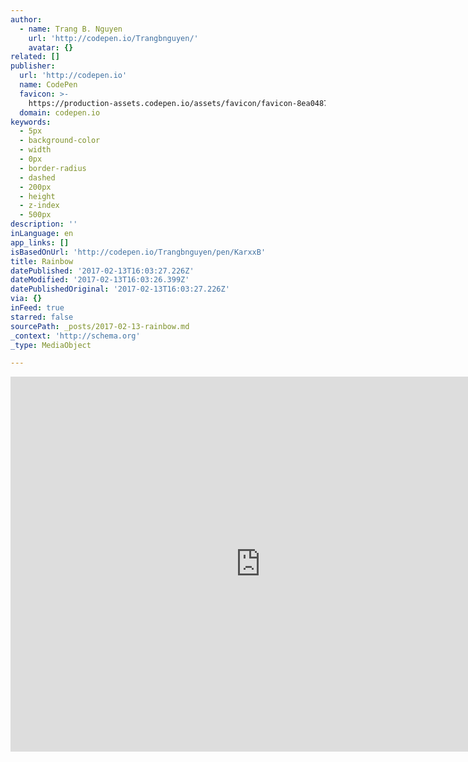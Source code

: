 ```yaml
---
author:
  - name: Trang B. Nguyen
    url: 'http://codepen.io/Trangbnguyen/'
    avatar: {}
related: []
publisher:
  url: 'http://codepen.io'
  name: CodePen
  favicon: >-
    https://production-assets.codepen.io/assets/favicon/favicon-8ea04875e70c4b0bb41da869e81236e54394d63638a1ef12fa558a4a835f1164.ico
  domain: codepen.io
keywords:
  - 5px
  - background-color
  - width
  - 0px
  - border-radius
  - dashed
  - 200px
  - height
  - z-index
  - 500px
description: ''
inLanguage: en
app_links: []
isBasedOnUrl: 'http://codepen.io/Trangbnguyen/pen/KarxxB'
title: Rainbow
datePublished: '2017-02-13T16:03:27.226Z'
dateModified: '2017-02-13T16:03:26.399Z'
datePublishedOriginal: '2017-02-13T16:03:27.226Z'
via: {}
inFeed: true
starred: false
sourcePath: _posts/2017-02-13-rainbow.md
_context: 'http://schema.org'
_type: MediaObject

---
```

<iframe src="http://cdn.embedly.com/widgets/media.html?src=https%3A%2F%2Fcodepen.io%2FTrangbnguyen%2Fembed%2Fpreview%2FKarxxB%3Fheight%3D600%26slug-hash%3DKarxxB%26default-tabs%3Dcss%2Cresult%26host%3Dhttp%253A%252F%252Fcodepen.io%26embed-version%3D2&amp;url=http%3A%2F%2Fcodepen.io%2FTrangbnguyen%2Fpen%2FKarxxB&amp;image=https%3A%2F%2Fs3-us-west-2.amazonaws.com%2Fi.cdpn.io%2F734275.KarxxB.small.b1387533-af9d-47cd-8a39-b3c591513a91.png&amp;key=b7d04c9b404c499eba89ee7072e1c4f7&amp;type=text%2Fhtml&amp;schema=codepen" width="800" height="600" scrolling="no" frameborder="0" allowfullscreen="" style=""></iframe>